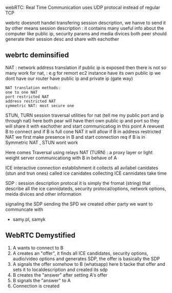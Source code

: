 webRTC: Real Time Communication
uses UDP protocal instead of regular TCP

webrtc doesnott handel transfering session description, we hanve to send it by other means
session description : it contains many useful info about the computer like public ip, security params and media divices
both peer should generate their session desc and share with eachother

## webrtc deminsified

NAT : network address translation
if public ip is exposed then there is not so many work for nat, : e.g for remort ec2 instance have its own public ip
we dont have our router have public ip and private ip (gate way)

    NAT translation methods:
    one to one NAT
    port restricted NAT
    address restricted NAT
    symmetric NAT: most secure one

STUN, TURN
session traversal utilities for nat (tell me my public port and ip through nat)
here both pear will have theri own public ip and port so they will share it with eachother and start communicatiog
in this point A rewuest B to connect and if B is full cone NAT it will allow
if B in address restricted NAT we first make presence in B and start connection req
if B is in Symmetric NAT , STUN wont work

Here comes Traversal using relays NAT (TURN) : a proxy layer or light weight server communicationg with B in behave of A

ICE
interactive connection establishment
it collects all avilabel canidates (stun and trun ones) called ice canidates
collecting ICE cannidates take time

SDP : session description protocal
it is simply the fromat (string) that describe all the ice cannidateds, security protocal/options, network options, meida divices and other information

signaling the SDP
sending the SPD we created other party we want to communcate with

- samy.pl, samyk

## WebRTC Demystified

1. A wants to connect to B
2. A creates an "offer", it finds all ICE candidates, security options, audio/video options and generates SDP, the offer is basically the
   SDP
3. A signals the offer somehow to B (whatsapp)
   here b tacke that offer and sets it to localdescription and created its sdp
4. B creates the "answer" after setting A's offer
5. B signals the "answer" to A
6. Connection is created
